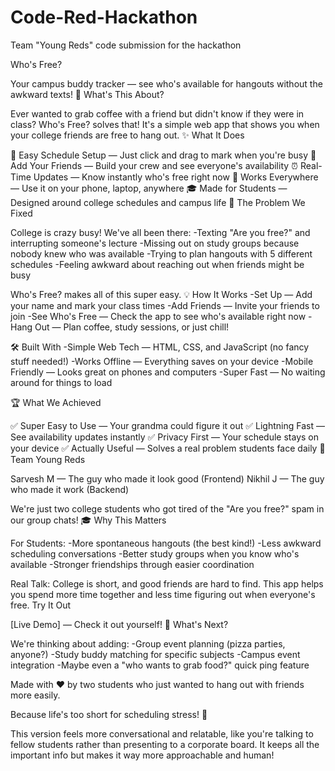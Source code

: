 # Code-Red-Hackathon
Team "Young Reds" code submission for the hackathon 

Who's Free?

Your campus buddy tracker — see who's available for hangouts without the awkward texts!
🚀 What's This About?

Ever wanted to grab coffee with a friend but didn't know if they were in class? Who's Free? solves that! It's a simple web app that shows you when your college friends are free to hang out.
✨ What It Does

📅 Easy Schedule Setup — Just click and drag to mark when you're busy
👥 Add Your Friends — Build your crew and see everyone's availability
⏰ Real-Time Updates — Know instantly who's free right now
📱 Works Everywhere — Use it on your phone, laptop, anywhere
🎓 Made for Students — Designed around college schedules and campus life
🎯 The Problem We Fixed

College is crazy busy! We've all been there:
-Texting "Are you free?" and interrupting someone's lecture
-Missing out on study groups because nobody knew who was available
-Trying to plan hangouts with 5 different schedules
-Feeling awkward about reaching out when friends might be busy
    

Who's Free? makes all of this super easy.
💡 How It Works
-Set Up — Add your name and mark your class times
-Add Friends — Invite your friends to join
-See Who's Free — Check the app to see who's available right now
-Hang Out — Plan coffee, study sessions, or just chill!

🛠️ Built With
-Simple Web Tech — HTML, CSS, and JavaScript (no fancy stuff needed!)
-Works Offline — Everything saves on your device
-Mobile Friendly — Looks great on phones and computers
-Super Fast — No waiting around for things to load

🏆 What We Achieved

✅ Super Easy to Use — Your grandma could figure it out
✅ Lightning Fast — See availability updates instantly
✅ Privacy First — Your schedule stays on your device
✅ Actually Useful — Solves a real problem students face daily
👥 Team Young Reds

Sarvesh M — The guy who made it look good (Frontend)
Nikhil J — The guy who made it work (Backend)

We're just two college students who got tired of the "Are you free?" spam in our group chats!
🎓 Why This Matters

For Students:
-More spontaneous hangouts (the best kind!)
-Less awkward scheduling conversations
-Better study groups when you know who's available
-Stronger friendships through easier coordination

Real Talk: College is short, and good friends are hard to find. This app helps you spend more time together and less time figuring out when everyone's free.
Try It Out

[Live Demo] — Check it out yourself!
🚀 What's Next?

We're thinking about adding:
-Group event planning (pizza parties, anyone?)
-Study buddy matching for specific subjects
-Campus event integration
-Maybe even a "who wants to grab food?" quick ping feature

Made with ❤️ by two students who just wanted to hang out with friends more easily.

Because life's too short for scheduling stress! 🎉

This version feels more conversational and relatable, like you're talking to fellow students rather than presenting to a corporate board. It keeps all the important info but makes it way more approachable and human!
